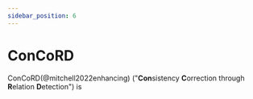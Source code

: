 ```yaml
---
sidebar_position: 6
---
```


# ConCoRD

ConCoRD(@mitchell2022enhancing) ("**Con**sistency **C**orrection through **R**elation **D**etection") is
